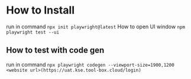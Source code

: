# How to Install
run in command 
	```npx init playwright@latest```
How to open UI window
	```npm playwright test --ui```
## How to test with code gen
run in command
	```npx playwright codegen --viewport-size=1900,1200 <website url>(https://uat.kse.tool-box.cloud/login)```
